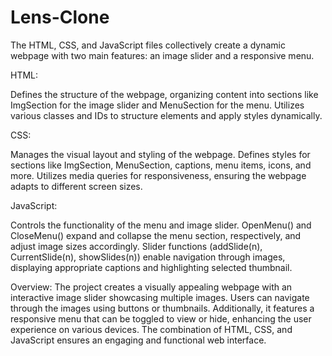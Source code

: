 # Lens-Clone

The HTML, CSS, and JavaScript files collectively create a dynamic webpage with two main features: an image slider and a responsive menu.

HTML:

Defines the structure of the webpage, organizing content into sections like ImgSection for the image slider and MenuSection for the menu.
Utilizes various classes and IDs to structure elements and apply styles dynamically.

CSS:

Manages the visual layout and styling of the webpage.
Defines styles for sections like ImgSection, MenuSection, captions, menu items, icons, and more.
Utilizes media queries for responsiveness, ensuring the webpage adapts to different screen sizes.

JavaScript:

Controls the functionality of the menu and image slider.
OpenMenu() and CloseMenu() expand and collapse the menu section, respectively, and adjust image sizes accordingly.
Slider functions (addSlide(n), CurrentSlide(n), showSlides(n)) enable navigation through images, displaying appropriate captions and highlighting selected thumbnail.

Overview: The project creates a visually appealing webpage with an interactive image slider showcasing multiple images. Users can navigate through the images using buttons or thumbnails. Additionally, it features a responsive menu that can be toggled to view or hide, enhancing the user experience on various devices. The combination of HTML, CSS, and JavaScript ensures an engaging and functional web interface.
